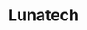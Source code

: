 ---
key: lunatech
title: Lunatech
category: 4096
logoURL: logos/4096-lunatech.png
website: https://www.lunatech.fr/
socials: []
---